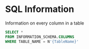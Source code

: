 # SQL Information

Information on every column in a table

```sql
SELECT *
FROM INFORMATION_SCHEMA.COLUMNS
WHERE TABLE_NAME = N'{TableName}'
```
